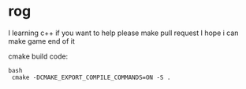 # rog
I learning c++ if you want to help please make pull request
I hope i can make game end of it

cmake build code:
```
bash
 cmake -DCMAKE_EXPORT_COMPILE_COMMANDS=ON -S .
```
